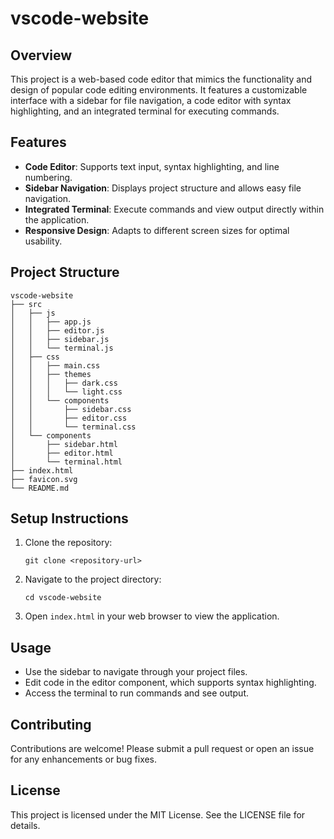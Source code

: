 # vscode-website

## Overview
This project is a web-based code editor that mimics the functionality and design of popular code editing environments. It features a customizable interface with a sidebar for file navigation, a code editor with syntax highlighting, and an integrated terminal for executing commands.

## Features
- **Code Editor**: Supports text input, syntax highlighting, and line numbering.
- **Sidebar Navigation**: Displays project structure and allows easy file navigation.
- **Integrated Terminal**: Execute commands and view output directly within the application.
- **Responsive Design**: Adapts to different screen sizes for optimal usability.

## Project Structure
```
vscode-website
├── src
│   ├── js
│   │   ├── app.js
│   │   ├── editor.js
│   │   ├── sidebar.js
│   │   └── terminal.js
│   ├── css
│   │   ├── main.css
│   │   ├── themes
│   │   │   ├── dark.css
│   │   │   └── light.css
│   │   └── components
│   │       ├── sidebar.css
│   │       ├── editor.css
│   │       └── terminal.css
│   └── components
│       ├── sidebar.html
│       ├── editor.html
│       └── terminal.html
├── index.html
├── favicon.svg
└── README.md
```

## Setup Instructions
1. Clone the repository:
   ```
   git clone <repository-url>
   ```
2. Navigate to the project directory:
   ```
   cd vscode-website
   ```
3. Open `index.html` in your web browser to view the application.

## Usage
- Use the sidebar to navigate through your project files.
- Edit code in the editor component, which supports syntax highlighting.
- Access the terminal to run commands and see output.

## Contributing
Contributions are welcome! Please submit a pull request or open an issue for any enhancements or bug fixes.

## License
This project is licensed under the MIT License. See the LICENSE file for details.